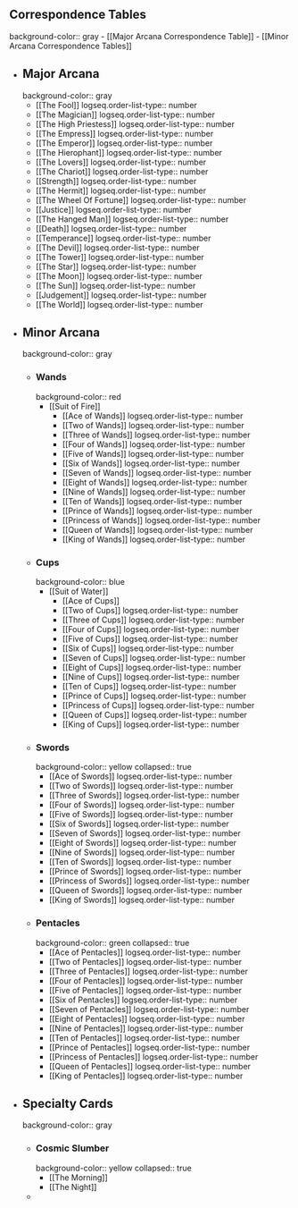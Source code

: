 ## Correspondence Tables
background-color:: gray
	- [[Major Arcana Correspondence Table]]
	- [[Minor Arcana Correspondence Tables]]
- ## Major Arcana
  background-color:: gray
	- [[The Fool]]
	  logseq.order-list-type:: number
	- [[The Magician]]
	  logseq.order-list-type:: number
	- [[The High Priestess]]
	  logseq.order-list-type:: number
	- [[The Empress]]
	  logseq.order-list-type:: number
	- [[The Emperor]]
	  logseq.order-list-type:: number
	- [[The Hierophant]]
	  logseq.order-list-type:: number
	- [[The Lovers]]
	  logseq.order-list-type:: number
	- [[The Chariot]]
	  logseq.order-list-type:: number
	- [[Strength]]
	  logseq.order-list-type:: number
	- [[The Hermit]]
	  logseq.order-list-type:: number
	- [[The Wheel Of Fortune]]
	  logseq.order-list-type:: number
	- [[Justice]]
	  logseq.order-list-type:: number
	- [[The Hanged Man]]
	  logseq.order-list-type:: number
	- [[Death]]
	  logseq.order-list-type:: number
	- [[Temperance]]
	  logseq.order-list-type:: number
	- [[The Devil]]
	  logseq.order-list-type:: number
	- [[The Tower]]
	  logseq.order-list-type:: number
	- [[The Star]]
	  logseq.order-list-type:: number
	- [[The Moon]]
	  logseq.order-list-type:: number
	- [[The Sun]]
	  logseq.order-list-type:: number
	- [[Judgement]]
	  logseq.order-list-type:: number
	- [[The World]]
	  logseq.order-list-type:: number
- ## Minor Arcana
  background-color:: gray
	- ### Wands
	  background-color:: red
		- [[Suit of Fire]]
			- [[Ace of Wands]]
			  logseq.order-list-type:: number
			- [[Two of Wands]]
			  logseq.order-list-type:: number
			- [[Three of Wands]]
			  logseq.order-list-type:: number
			- [[Four of Wands]]
			  logseq.order-list-type:: number
			- [[Five of Wands]]
			  logseq.order-list-type:: number
			- [[Six of Wands]]
			  logseq.order-list-type:: number
			- [[Seven of Wands]]
			  logseq.order-list-type:: number
			- [[Eight of Wands]]
			  logseq.order-list-type:: number
			- [[Nine of Wands]]
			  logseq.order-list-type:: number
			- [[Ten of Wands]]
			  logseq.order-list-type:: number
			- [[Prince of Wands]]
			  logseq.order-list-type:: number
			- [[Princess of Wands]]
			  logseq.order-list-type:: number
			- [[Queen of Wands]]
			  logseq.order-list-type:: number
			- [[King of Wands]]
			  logseq.order-list-type:: number
	- ### Cups
	  background-color:: blue
		- [[Suit of Water]]
			- [[Ace of Cups]]
			- [[Two of Cups]]
			  logseq.order-list-type:: number
			- [[Three of Cups]]
			  logseq.order-list-type:: number
			- [[Four of Cups]]
			  logseq.order-list-type:: number
			- [[Five of Cups]]
			  logseq.order-list-type:: number
			- [[Six of Cups]]
			  logseq.order-list-type:: number
			- [[Seven of Cups]]
			  logseq.order-list-type:: number
			- [[Eight of Cups]]
			  logseq.order-list-type:: number
			- [[Nine of Cups]]
			  logseq.order-list-type:: number
			- [[Ten of Cups]]
			  logseq.order-list-type:: number
			- [[Prince of Cups]]
			  logseq.order-list-type:: number
			- [[Princess of Cups]]
			  logseq.order-list-type:: number
			- [[Queen of Cups]]
			  logseq.order-list-type:: number
			- [[King of Cups]]
			  logseq.order-list-type:: number
	- ### Swords
	  background-color:: yellow
	  collapsed:: true
		- [[Ace of Swords]]
		  logseq.order-list-type:: number
		- [[Two of Swords]]
		  logseq.order-list-type:: number
		- [[Three of Swords]]
		  logseq.order-list-type:: number
		- [[Four of Swords]]
		  logseq.order-list-type:: number
		- [[Five of Swords]]
		  logseq.order-list-type:: number
		- [[Six of Swords]]
		  logseq.order-list-type:: number
		- [[Seven of Swords]]
		  logseq.order-list-type:: number
		- [[Eight of Swords]]
		  logseq.order-list-type:: number
		- [[Nine of Swords]]
		  logseq.order-list-type:: number
		- [[Ten of Swords]]
		  logseq.order-list-type:: number
		- [[Prince of Swords]]
		  logseq.order-list-type:: number
		- [[Princess of Swords]]
		  logseq.order-list-type:: number
		- [[Queen of Swords]]
		  logseq.order-list-type:: number
		- [[King of Swords]]
		  logseq.order-list-type:: number
	- ### Pentacles
	  background-color:: green
	  collapsed:: true
		- [[Ace of Pentacles]]
		  logseq.order-list-type:: number
		- [[Two of Pentacles]]
		  logseq.order-list-type:: number
		- [[Three of Pentacles]]
		  logseq.order-list-type:: number
		- [[Four of Pentacles]]
		  logseq.order-list-type:: number
		- [[Five of Pentacles]]
		  logseq.order-list-type:: number
		- [[Six of Pentacles]]
		  logseq.order-list-type:: number
		- [[Seven of Pentacles]]
		  logseq.order-list-type:: number
		- [[Eight of Pentacles]]
		  logseq.order-list-type:: number
		- [[Nine of Pentacles]]
		  logseq.order-list-type:: number
		- [[Ten of Pentacles]]
		  logseq.order-list-type:: number
		- [[Prince of Pentacles]]
		  logseq.order-list-type:: number
		- [[Princess of Pentacles]]
		  logseq.order-list-type:: number
		- [[Queen of Pentacles]]
		  logseq.order-list-type:: number
		- [[King of Pentacles]]
		  logseq.order-list-type:: number
- ## Specialty Cards
  background-color:: gray
	- ### Cosmic Slumber
	  background-color:: yellow
	  collapsed:: true
		- [[The Morning]]
		- [[The Night]]
	-